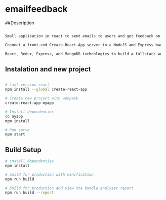# emailfeedback

##Description

``` bash

Small application in react to send emails to users and get feedback on their experience using customer services.

Connect a front-end Create-React-App server to a NodeJS and Express backend

React, Redux, Express, and MongoDB technologies to build a fullstack web application.

```

## Instalation and new project

``` bash

# Last version react
npm install --global create-react-app

# Create new project with webpack
create-react-app myapp

# Install dependencies
cd myapp
npm install

# Run serve
npm start


```

## Build Setup

``` bash
# install dependencies
npm install

# build for production with minification
npm run build

# build for production and view the bundle analyzer report
npm run build --report

```
